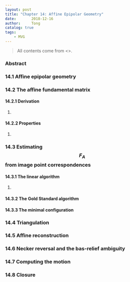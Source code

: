 ```yaml
---
layout: post
title: "Chapter 14: Affine Epipolar Geometry"
date:       2018-12-16
author:     Tong
catalog: true
tags:
    - MVG
---
```


> All contents come from <<Multiple View Geometry in Computer Vision>>.

### Abstract



### 14.1 Affine epipolar geometry

### 14.2 The affine fundamental matrix

#### 14.2.1 Derivation

1.

#### 14.2.2 Properties

1.

### 14.3 Estimating $$F_A$$ from image point correspondences

#### 14.3.1 The linear algorithm

1.

#### 14.3.2 The Gold Standard algorithm


#### 14.3.3 The minimal configuration

### 14.4 Triangulation

### 14.5 Affine reconstruction


### 14.6 Necker reversal and the bas-relief ambiguity

### 14.7 Computing the motion

### 14.8 Closure 
